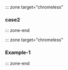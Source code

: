 ::: zone target="chromeless"
### case2
::: zone-end

::: zone target="chromeless"

### Example-1

::: zone-end
